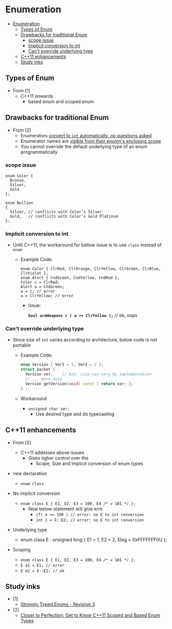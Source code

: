 # Enumeration

- [Enumeration](#enumeration)
  - [Types of Enum](#types-of-enum)
  - [Drawbacks for traditional Enum](#drawbacks-for-traditional-enum)
    - [scope issue](#scope-issue)
    - [Implicit conversion to int](#implicit-conversion-to-int)
    - [Can't override underlying type](#cant-override-underlying-type)
  - [C++11 enhancements](#c11-enhancements)
  - [Study inks](#study-inks)

## Types of Enum

- From [1]
  - C++11 onwards
    - based enum and scoped enum

## Drawbacks for traditional Enum

- From [2]
  - Enumerators [convert to `int` automatically, no questions asked](#Implicit-conversion-to-int)
  - Enumerator names are [visible from their enumn's enclosing scope](#scope-issue)
  - You cannot override the default underlying type of an enum programmatically

### scope issue

```c++11
enum Color {
  Bronze,
  Silver,
  Gold
};

enum Bullion
{
  Silver, // conflicts with Color’s Silver
  Gold,   // conflicts with Color’s Gold Platinum
};
```

### Implicit conversion to int

- Until C++11, the workaround for bellow issue is to use `class` instead of `enum`
  - Example Code:

      ```c++11
      enum Color { ClrRed, ClrOrange, ClrYellow, ClrGreen, ClrBlue, ClrViolet };
      enum Alert { CndGreen, CndYellow, CndRed };
      Color c = ClrRed;
      Alert a = CndGreen;
      a = c; // error
      a = ClrYellow; // error
      ```

    - Issue:

      __`bool armWeapons = ( a >= ClrYellow );`__ // ok; oops

### Can't override underlying type

- Since size of `int` varies according to architecture, below code is not portable
  - Example Code:

    ```c++
    enum Version { Ver1 = 1, Ver2 = 2 };
    struct packet {
      Version ver;    // bad, size can vary by implementation
      // ... more data
      Version getVersion(void) const { return ver; };
    } ;
    ```

  - Workaround
    - `unsigned char ver;`
      - Use desired type and do typecasting

## C++11 enhancements

- From [2]
  - C++11 addesses above issues
    - Gives tigher control over the
      - Scope, Size and implicit conversion of enum types

- new declaration
  - `enum class`
- No implicit conversion
  - `enum class E { E1, E2, E3 = 100, E4 /* = 101 */ };`
    - Now below statement will give errir
      - `if( e >= 100 ) // error: no E to int conversion`
      - `int i = E::E2; // error: no E to int conversion`
- Underlying type
  - enum class E : unsigned long { E1 = 1, E2 = 2, Ebig = 0xFFFFFFF0U };
- Scoping
  - `enum class E { E1, E2, E3 = 100, E4 /* = 101 */ };`
  - `E e1 = E1; // error`
  - `E e2 = E::E2; // ok`

## Study inks

- [1]
  - [Strongly Typed Enums - Revision 3](https://www.open-std.org/jtc1/sc22/wg21/docs/papers/2007/n2347.pdf)
- [2]
  - [Closer to Perfection: Get to Know C++11 Scoped and Based Enum Types](https://smartbear.com/blog/closer-to-perfection-get-to-know-c11-scoped-and-ba/)
